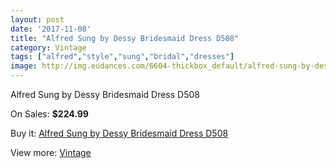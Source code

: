 ```yaml
---
layout: post
date: '2017-11-08'
title: "Alfred Sung by Dessy Bridesmaid Dress D508"
category: Vintage
tags: ["alfred","style","sung","bridal","dresses"]
image: http://img.eudances.com/6604-thickbox_default/alfred-sung-by-dessy-bridesmaid-dress-d508.jpg
---
```

Alfred Sung by Dessy Bridesmaid Dress D508

On Sales: **$224.99**
<a href="https://www.eudances.com/en/vintage/2425-alfred-sung-by-dessy-bridesmaid-dress-d508.html"><amp-img layout="responsive" width="600" height="600" src="//img.eudances.com/6604-thickbox_default/alfred-sung-by-dessy-bridesmaid-dress-d508.jpg" alt="Alfred Sung by Dessy Bridesmaid Dress D508 0" /></a>
<a href="https://www.eudances.com/en/vintage/2425-alfred-sung-by-dessy-bridesmaid-dress-d508.html"><amp-img layout="responsive" width="600" height="600" src="//img.eudances.com/6605-thickbox_default/alfred-sung-by-dessy-bridesmaid-dress-d508.jpg" alt="Alfred Sung by Dessy Bridesmaid Dress D508 1" /></a>

Buy it: [Alfred Sung by Dessy Bridesmaid Dress D508](https://www.eudances.com/en/vintage/2425-alfred-sung-by-dessy-bridesmaid-dress-d508.html "Alfred Sung by Dessy Bridesmaid Dress D508")

View more: [Vintage](https://www.eudances.com/en/29-vintage "Vintage")
